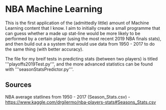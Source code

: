 # NBA Machine Learning
This is the first application of the (admittedly little) amount of Machine Learning content that I know. I aim to initially create a small programme that can guess whether a made up stat-line would be more likely to be performed by a certain player (using the most recent 2019 NBA finals stats), and then build out a a system that would use data from 1950 - 2017 to do the same thing (with better accuracy).

The file for my breif tests in predicting stats (between two players) is titled '''playoffs2019Test.py''', and the more advanced statistics can be found with '''seasonStatsPredictor.py'''.

## Sources
NBA average statlines from 1950 - 2017 (Season_Stats.csv) - https://www.kaggle.com/drgilermo/nba-players-stats#Seasons_Stats.csv

